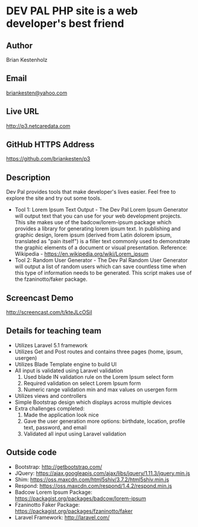 # DEV PAL PHP site is a web developer's best friend

## Author
Brian Kestenholz

## Email
briankesten@yahoo.com

## Live URL
<http://p3.netcaredata.com>

## GitHub HTTPS Address
<https://github.com/briankesten/p3>

## Description
Dev Pal provides tools that make developer's lives easier. Feel free to explore the site and try out some tools.
* Tool 1: Lorem Ipsum Text Output - The Dev Pal Lorem Ipsum Generator will output text that you can use for your web development projects. This site makes use of the badcow/lorem-ipsum package which provides a library for generating lorem ipsum text.  In publishing and graphic design, lorem ipsum (derived from Latin dolorem ipsum, translated as "pain itself") is a filler text commonly used to demonstrate the graphic elements of a document or visual presentation. Reference: Wikipedia - https://en.wikipedia.org/wiki/Lorem_ipsum
* Tool 2: Random User Generator - The Dev Pal Random User Generator will output a list of random users which can save countless time when this type of information needs to be generated. This script makes use of the fzaninotto/faker package.

## Screencast Demo
<http://screencast.com/t/kteJLcOSiI>

## Details for teaching team
* Utilizes Laravel 5.1 framework
* Utilizes Get and Post routes and contains three pages (home, ipsum, usergen)
* Utilizes Blade Template engine to build UI
* All input is validated using Laravel validation
    1. Used blade IN validation rule on the Lorem Ipsum select form 
    2. Required validation on select Lorem Ipsum form
    3. Numeric range validation min and max values on usergen form
* Utilizes views and controllers
* Simple Bootstrap design which displays across multiple devices
* Extra challenges completed: 
    1. Made the application look nice
    2. Gave the user generation more options: birthdate, location, profile text, password, and email
    3. Validated all input using Laravel validation

## Outside code
* Bootstrap: http://getbootstrap.com/
* JQuery: https://ajax.googleapis.com/ajax/libs/jquery/1.11.3/jquery.min.js
* Shim: https://oss.maxcdn.com/html5shiv/3.7.2/html5shiv.min.js
* Respond: https://oss.maxcdn.com/respond/1.4.2/respond.min.js
* Badcow Lorem Ipsum Package: https://packagist.org/packages/badcow/lorem-ipsum
* Fzaninotto Faker Package: https://packagist.org/packages/fzaninotto/faker
* Laravel Framework: http://laravel.com/


